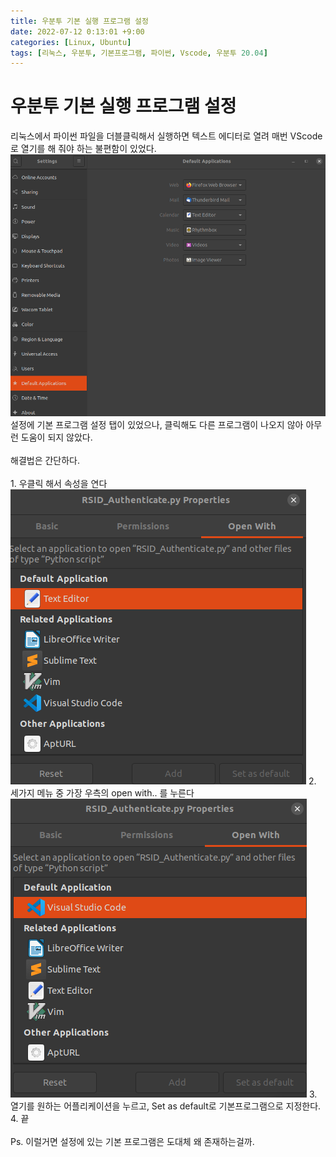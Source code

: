 ```yaml
---
title: 우분투 기본 실행 프로그램 설정
date: 2022-07-12 0:13:01 +9:00
categories: [Linux, Ubuntu]
tags: [리눅스, 우분투, 기본프로그램, 파이썬, Vscode, 우분투 20.04]
---
```


<h1>우분투 기본 실행 프로그램 설정</h1>
리눅스에서 파이썬 파일을 더블클릭해서 실행하면 텍스트 에디터로 열려 매번 VScode로 열기를 해 줘야 하는 불편함이 있었다.<br>

<img src="/assets/img/default_program/default_applications.png">
설정에 기본 프로그램 설정 탭이 있었으나, 클릭해도 다른 프로그램이 나오지 않아 아무런 도움이 되지 않았다.<br>
<br>
해결법은 간단하다.<br>
<br>
1. 우클릭 해서 속성을 연다<br>
<img src="/assets/img/default_program/open_with.png">
2. 세가지 메뉴 중 가장 우측의 open with.. 를 누른다<br>
<img src="/assets/img/default_program/set_as_default.png">
3. 열기를 원하는 어플리케이션을 누르고, Set as default로 기본프로그램으로 지정한다.<br>
4. 끝<br>

<br>
Ps. 이럴거면 설정에 있는 기본 프로그램은 도대체 왜 존재하는걸까.
